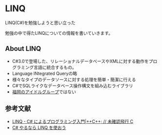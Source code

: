 # LINQ
LINQ(C#)を勉強しようと思い立った

勉強の中で得たLINQについての情報を書いていきます。

## About LINQ  

* C#3.0で登場した、リレーショナルデータベースやXMLに対する動作をプログラミング言語に統合するもの。
* Language INtegrated Queryの略
* 様々なタイプのデータソースに対する処理を簡単・簡潔に行える
* C#でSQLライクなデータベース操作構文を組み込むライブラリ
* [福岡のアイドルグループ](http://loveinq.com/)ではない



## 参考文献

* [LINQ - C# によるプログラミング入門|++C++; // 未確認飛行 C](http://ufcpp.net/study/csharp/sp3_linq.html)
* [C# やるなら LINQ を使おう](http://yohshiy.blog.fc2.com/blog-entry-274.html)